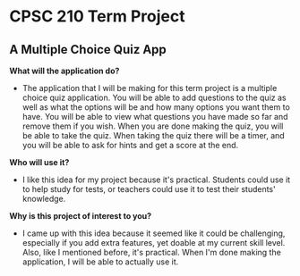 # CPSC 210 Term Project

## A Multiple Choice Quiz App

**What will the application do?**
- The application that I will be making for this term project is a multiple choice quiz application. You will be able 
to add questions to the quiz as well as what the options will be and how many options you want them to have. You will be
able to view what questions you have made so far and remove them if you wish. When you are done making the quiz, you
will be able to take the quiz. When taking the quiz there will be a timer, and you will be able to ask for hints and 
get a score at the end.

**Who will use it?**
- I like this idea for my project because it's practical. Students could use it to help study for tests, or teachers
could use it to test their students' knowledge.

**Why is this project of interest to you?**
- I came up with this idea because it seemed like it could be challenging, especially if you add extra features, yet
doable at my current skill level. Also, like I mentioned before, it's practical. When I'm done making the application,
I will be able to actually use it.


